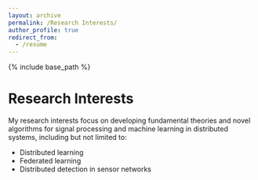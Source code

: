 ```yaml
---
layout: archive
permalink: /Research Interests/
author_profile: true
redirect_from:
  - /resume
---
```


{% include base_path %}

Research Interests 
=====
My research interests focus on developing fundamental theories and novel algorithms for signal processing and machine learning in distributed systems, including but not limited to:
* Distributed learning
* Federated learning
* Distributed detection in sensor networks
